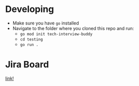 # Developing
- Make sure you have `go` installed
- Navigate to the folder where you cloned this repo and run:
  - `go mod init tech-interview-buddy`
  - `cd testing`
  - `go run .`

# Jira Board
[link!](https://rebeccaborissov.atlassian.net/jira/software/projects/SCRUM/boards/1/timeline)
